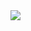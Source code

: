 <a href="https://portal.azure.com/#create/Microsoft.Template/uri/https://github.com/davedoesdemos/DataLakeInADay/blob/master/infrastructure/AzureResourceGroup1/azuredeploy.json" target="_blank">
    <img src="http://azuredeploy.net/deploybutton.png"/>
    </a>
